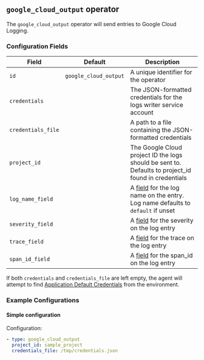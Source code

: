 ## `google_cloud_output` operator

The `google_cloud_output` operator will send entries to Google Cloud Logging.

### Configuration Fields

| Field              | Default               | Description                                                                                            |
| ---                | ---                   | ---                                                                                                    |
| `id`               | `google_cloud_output` | A unique identifier for the operator                                                                   |
| `credentials`      |                       | The JSON-formatted credentials for the logs writer service account                                     |
| `credentials_file` |                       | A path to a file containing the JSON-formatted credentials                                             |
| `project_id`       |                       | The Google Cloud project ID the logs should be sent to. Defaults to project_id found in credentials    |
| `log_name_field`   |                       | A [field](/docs/types/field.md) for the log name on the entry. Log name defaults to `default` if unset |
| `severity_field`   |                       | A [field](/docs/types/field.md) for the severity on the log entry                                      |
| `trace_field`      |                       | A [field](/docs/types/field.md) for the trace on the log entry                                         |
| `span_id_field`    |                       | A [field](/docs/types/field.md) for the span_id on the log entry                                       |

If both `credentials` and `credentials_file` are left empty, the agent will attempt to find
[Application Default Credentials](https://cloud.google.com/docs/authentication/production) from the environment.

### Example Configurations

#### Simple configuration

Configuration:
```yaml
- type: google_cloud_output
  project_id: sample_project
  credentials_file: /tmp/credentials.json
```

